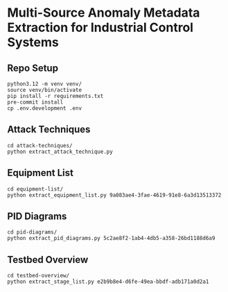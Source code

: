# Multi-Source Anomaly Metadata Extraction for Industrial Control Systems

## Repo Setup
```
python3.12 -m venv venv/
source venv/bin/activate
pip install -r requirements.txt
pre-commit install
cp .env.development .env
```

## Attack Techniques
```shell
cd attack-techniques/
python extract_attack_technique.py
```

## Equipment List
```shell
cd equipment-list/
python extract_equipment_list.py 9a083ae4-3fae-4619-91e8-6a3d13513372
```

## PID Diagrams
```shell
cd pid-diagrams/
python extract_pid_diagrams.py 5c2ae8f2-1ab4-4db5-a358-26bd1188d6a9
```

## Testbed Overview
```shell
cd testbed-overview/
python extract_stage_list.py e2b9b8e4-d6fe-49ea-bbdf-adb171a0d2a1
```
